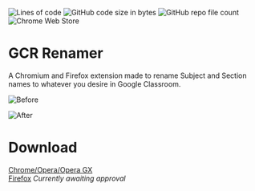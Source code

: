 ![Lines of code](https://img.shields.io/tokei/lines/github/RajDave69/GCR-Renamer)
![GitHub code size in bytes](https://img.shields.io/github/languages/code-size/RajDave69/GCR-Renamer)
![GitHub repo file count](https://img.shields.io/github/directory-file-count/RajDave69/GCR-Renamer)
![Chrome Web Store](https://img.shields.io/chrome-web-store/users/enmbjdakofcbdjbamdfffndnancpdboc)
# GCR Renamer

A Chromium and Firefox extension made to rename Subject and Section names to whatever you desire in Google Classroom.

![Before](https://gcr.rajtech.me/img/before.png)

![After](https://gcr.rajtech.me/img/after.png)

# Download
[Chrome/Opera/Opera GX](https://chromewebstore.google.com/detail/gcr-renamer/enmbjdakofcbdjbamdfffndnancpdboc)   
[Firefox](https://addons.mozilla.org/en-US/firefox/addon/gcr-renamer/) *Currently awaiting approval*
